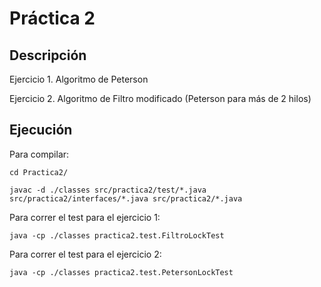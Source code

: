 # Práctica 2

## Descripción 
Ejercicio 1. Algoritmo de Peterson

Ejercicio 2. Algoritmo de Filtro modificado (Peterson para más de 2 hilos)


## Ejecución

Para compilar:

```
cd Practica2/

javac -d ./classes src/practica2/test/*.java src/practica2/interfaces/*.java src/practica2/*.java
```

Para correr el test para el ejercicio 1:

```
java -cp ./classes practica2.test.FiltroLockTest
```

Para correr el test para el ejercicio 2:

```
java -cp ./classes practica2.test.PetersonLockTest
```